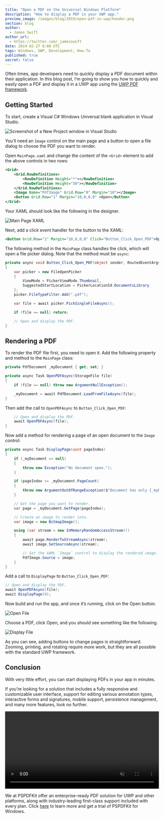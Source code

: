 ```yaml
---
title: "Open a PDF on the Universal Windows Platform"
description: "How to display a PDF in your UWP app."
preview_image: /images/blog/2019/open-pdf-in-uwp/header.png
section: blog
author:
  - James Swift
author_url:
  - https://twitter.com/_jamesswift
date: 2019-02-27 8:00 UTC
tags: Windows, UWP, Development, How-To
published: true
secret: false
---
```


Often times, app developers need to quickly display a PDF document within their application. In this blog post, I’m going to show you how to quickly and easily open a PDF and display it in a UWP app using the [UWP PDF framework][uwp-pdf].

## Getting Started

To start, create a Visual C# Windows Universal blank application in Visual Studio.

![Screenshot of a New Project window in Visual Studio](/images/blog/2019/open-pdf-in-uwp/new-project.png)

You’ll need an `Image` control on the main page and a button to open a file dialog to choose the PDF you want to render.

Open `MainPage.xaml` and change the content of the `<Grid>` element to add the above controls in two rows:

```xml
<Grid>
    <Grid.RowDefinitions>
        <RowDefinition Height="*"></RowDefinition>
        <RowDefinition Height="50"></RowDefinition>
    </Grid.RowDefinitions>
    <Image Name="PdfImage" Grid.Row="0" Margin="10"></Image>
    <Button Grid.Row="1" Margin="10,0,0,0" >Open</Button>
</Grid>
```

Your XAML should look like the following in the designer.

![Main Page XAML](/images/blog/2019/open-pdf-in-uwp/main-page-xaml.png)

Next, add a click event handler for the button to the XAML:

```xml
<Button Grid.Row="1" Margin="10,0,0,0" Click="Button_Click_Open_PDF">Open</Button>
```

The following method in the `MainPage` class handles the click, which will open a file picker dialog. Note that the method must be `async`:

```csharp
private async void Button_Click_Open_PDF(object sender, RoutedEventArgs e)
{
    var picker = new FileOpenPicker
    {
        ViewMode = PickerViewMode.Thumbnail,
        SuggestedStartLocation = PickerLocationId.DocumentsLibrary
    };
    picker.FileTypeFilter.Add(".pdf");

    var file = await picker.PickSingleFileAsync();

    if (file == null) return;

    // Open and display the PDF.
}
```

## Rendering a PDF

To render the PDF file first, you need to open it. Add the following property and method to the `MainPage` class:

```csharp
private PdfDocument _myDocument { get; set; }

private async Task OpenPDFAsync(StorageFile file)
{
    if (file == null) throw new ArgumentNullException();

    _myDocument = await PdfDocument.LoadFromFileAsync(file);
}
```

Then add the call to `OpenPDFAsync` to `Button_Click_Open_PDF`:

```csharp
    // Open and display the PDF.
    await OpenPDFAsync(file);
}
```

Now add a method for rendering a page of an open document to the `Image` control:

```csharp
private async Task DisplayPage(uint pageIndex)
{
    if (_myDocument == null)
    {
        throw new Exception("No document open.");
    }

    if (pageIndex >= _myDocument.PageCount)
    {
        throw new ArgumentOutOfRangeException($"Document has only {_myDocument.PageCount} pages.");
    }

    // Get the page you want to render.
    var page = _myDocument.GetPage(pageIndex);

    // Create an image to render into.
    var image = new BitmapImage();

    using (var stream = new InMemoryRandomAccessStream())
    {
        await page.RenderToStreamAsync(stream);
        await image.SetSourceAsync(stream);

        // Set the XAML `Image` control to display the rendered image.
        PdfImage.Source = image;
    }
}
```

Add a call to `DisplayPage` to `Button_Click_Open_PDF`:

```csharp
// Open and display the PDF.
await OpenPDFAsync(file);
await DisplayPage(0);
```

Now build and run the app, and once it’s running, click on the Open button.

![Open File](/images/blog/2019/open-pdf-in-uwp/open-file.png)

Choose a PDF, click Open, and you should see something like the following.

![Display File](/images/blog/2019/open-pdf-in-uwp/display-file.png)

As you can see, adding buttons to change pages is straightforward. Zooming, printing, and rotating require more work, but they are all possible with the standard UWP framework.

## Conclusion

With very little effort, you can start displaying PDFs in your app in minutes.

If you’re looking for a solution that includes a fully responsive and customizable user interface, support for editing various annotation types, interactive forms and signatures, mobile support, persistence management, and many more features, look no further.

<video src="/images/blog/2019/open-pdf-in-uwp/inkarrow.mp4" width="100%" loop muted playsinline data-controller="video" data-video-autoplay="true"></video>

We at PSPDFKit offer an enterprise-ready PDF solution for UWP and other platforms, along with industry-leading first-class support included with every plan. Click [here][pspdfkit for windows] to learn more and get a trial of PSPDFKit for Windows.

[uwp-pdf]: https://docs.microsoft.com/en-us/uwp/api/windows.data.pdf
[pspdfkit for windows]: https://pspdfkit.com/windows
